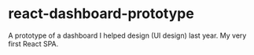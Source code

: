 # react-dashboard-prototype
A prototype of a dashboard I helped design (UI design) last year. My very first React SPA. 
